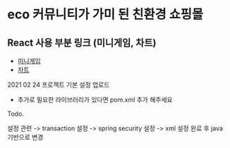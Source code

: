# eco 커뮤니티가 가미 된 친환경 쇼핑몰  

## React 사용 부분 링크 (미니게임, 차트)
- [미니게임](https://github.com/Leo-ground/ecogame)
- [차트](https://github.com/Leo-ground/reactcharts)

2021 02 24 프로젝트 기본 설정 업로드 

* 추가로 필요한 라이브러리가 있다면 pom.xml 추가 해주세요


Todo.

설정 관련
-> transaction 설정
-> spring security 설정
-> xml 설정 완료 후 java 기반으로 변경
